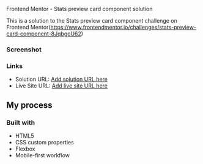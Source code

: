 Frontend Mentor - Stats preview card component solution

This is a solution to the Stats preview card component challenge on Frontend Mentor(https://www.frontendmentor.io/challenges/stats-preview-card-component-8JqbgoU62)

### Screenshot

### Links

- Solution URL: [Add solution URL here](https://your-solution-url.com)
- Live Site URL: [Add live site URL here](https://your-live-site-url.com)

## My process

### Built with

- HTML5
- CSS custom properties
- Flexbox
- Mobile-first workflow
